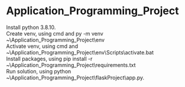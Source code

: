 # Application_Programming_Project
Install python 3.8.10.
</br>
Create venv, using cmd and py -m venv ~\Application_Programming_Project\env\
Activate venv, using cmd and ~\Application_Programming_Project\env\Scripts\activate.bat
</br>
Install packages, using pip install -r ~\Application_Programming_Project\requirements.txt
</br>
Run solution, using python ~\Application_Programming_Project\flaskProject\app.py.
